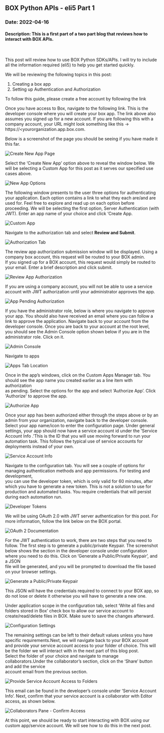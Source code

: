 ## BOX Python APIs - eli5 Part 1
### Date: 2022-04-16
####  Description: This is a first part of a two part blog that reviews how to interact with BOX APIs.<br>

<br>

This post will review how to use BOX Python SDKs/APIs. I will try to include all the information required (eli5) to help you get started quickly.

We will be reviewing the following topics in this post:
1. Creating a box app
2. Setting up Authentication and Authorization

To follow this guide, please create a free account by following the link

Once you have access to Box, navigate to the following link. This is the developer console where you will create your box app. The link above also
assumes you signed up for a new account. If you are following this with a company account, your URL might look something like
this -> https://<yourorganization.app.box.com.

Below is a screenshot of the page you should be seeing if you have made it this far.

![Create New App Page](https://koremarcelblog.blob.core.windows.net/box-blog/a-box-developer-page.png)

Select the ‘Create New App’ option above to reveal the window below. We will be selecting a Custom App for this post as it serves our specified use cases above.
<br>

![New App Options](https://koremarcelblog.blob.core.windows.net/box-blog/b-create-new-app.png)

<!-- <img src="https://koremarcelblog.blob.core.windows.net/box-blog/b-create-new-app.png" alt = "authentication options" style="width=900px height=550px" /> -->

The following window presents to the user three options for authenticating your application. Each option contains a link to what they each are/and are used for. Feel free to explore and read up on each option before proceeding. We will be selecting the first option, Server Authentication (with JWT). Enter an app name of your choice and click ‘Create App.


![Custom App](https://koremarcelblog.blob.core.windows.net/box-blog/c-auth-options.png)

Navigate to the authorization tab and select **Review and Submit**.

![Authorization Tab](https://koremarcelblog.blob.core.windows.net/box-blog/d-authorization-types.png)

The review app authorization submission window will be displayed. Using a company box account, this request will be routed to your BOX admin. <br>
If you signed up for a BOX account, this request would simply be routed to your email. Enter a brief description and click submit.

![Review App Authorization](https://koremarcelblog.blob.core.windows.net/box-blog/e-submit.png)

If you are using a company account, you will not be able to use a service account with JWT authorization until your administrator approves the app.

![App Pending Authorization](https://koremarcelblog.blob.core.windows.net/box-blog/f-auth-pending-approval.png)

If you have the administrator role, below is where you navigate to approve your app. You should also have received an email where you can follow a <br>
link to approve the application. Navigate back to your account from the developer console. Once you are back to your account at the root level, <br>
you should see the Admin Console option shown below if you are in the administrator role. Click on it. <br>

![Admin Console](https://koremarcelblog.blob.core.windows.net/box-blog/g-admin-console.png)

Navigate to apps

![Apps Tab Location](https://koremarcelblog.blob.core.windows.net/box-blog/h-app-section.png)

Once in the app’s windows, click on the Custom Apps Manager tab. You should see the app name you created earlier as a line item with authorization <br>
as pending. Select the options for the app and select ‘Authorize App’. Click 'Authorize' to approve the app.


![Authorize App](https://koremarcelblog.blob.core.windows.net/box-blog/i-authorize-app.png)

Once your app has been authorized either through the steps above or by an admin from your organization, navigate back to the developer console. <br>
Select your app name/icon to enter the configuration page. Under general settings, your app should now have a service account id under the ‘Service <br>
Account Info .’This is the ID that you will use moving forward to run your automation task. This follows the typical use of service accounts for deployments instead of your own.


![Service Account Info](https://koremarcelblog.blob.core.windows.net/box-blog/j-service-account.png)

Navigate to the configuration tab. You will see a couple of options for managing authentication methods and app permissions. For testing and development,<br>
you can use the developer token, which is only valid for 60 minutes, after which you have to generate a new token. This is not a solution to use for <br>
production and automated tasks. You require credentials that will persist during each automation run.

![Developer Tokens](https://koremarcelblog.blob.core.windows.net/box-blog/k-developer-token.png)

We will be using OAuth 2.0 with JWT server authentication for this post. For more information, follow the link below on the BOX portal.

![OAuth 2 Documentation](https://koremarcelblog.blob.core.windows.net/box-blog/l-jwt-auth-png)

For the JWT authentication to work, there are two steps that you need to follow. The first step is to generate a public/private Keypair. The screenshot <br>
below shows the section in the developer console under configuration where you need to do this. Click on ‘Generate a Public/Private Keypair’, and a JSON <br>
file will be generated, and you will be prompted to download the file based on your browser settings.


![Generate a Public/Private Keypair](https://koremarcelblog.blob.core.windows.net/box-blog/n-public-private-key.png)


This JSON will have the credentials required to connect to your BOX app, so do not lose or delete it otherwise you will have to generate a new one.

Under application scope in the configuration tab, select ‘Write all files and folders stored in Box’ check box to allow our service account to <br>
create/read/delete files in BOX. Make sure to save the changes afterward.


![Configuration Settings](https://koremarcelblog.blob.core.windows.net/box-blog/m-app-scope.png)


The remaining settings can be left to their default values unless you have specific requirements.Next, we will navigate back to your BOX account <br>
and provide your service account access to your folder of choice. This will be the folder we will interact with in the next part of this blog post.<br>
Select the folder of your choice and navigate to manage collaborators.Under the collaborator’s section, click on the ‘Share’ button and add the service <br>
account email from the previous section. <br>

![Provide Service Account Access to Folders](https://koremarcelblog.blob.core.windows.net/box-blog/o-share-permissions.png)

This email can be found in the developer’s console under ‘Service Account Info’. Next, confirm that your service account is a collaborator with Editor <br>
access, as shown below.


![Collaborators Pane - Confirm Access](https://koremarcelblog.blob.core.windows.net/box-blog/p-collaborators.png)

At this point, we should be ready to start interacting with BOX using our custom app/service account. We will see how to do this in the next post.